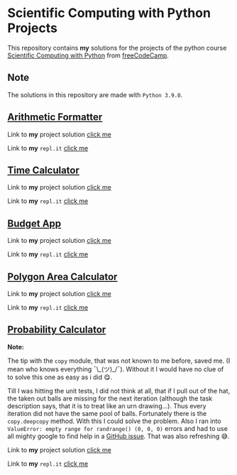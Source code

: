 # Scientific Computing with Python Projects

This repository contains **my** solutions for the projects of the python course [Scientific Computing with Python](https://www.freecodecamp.org/learn/scientific-computing-with-python/scientific-computing-with-python-projects/) from [freeCodeCamp](https://www.freecodecamp.org/).

## Note

The solutions in this repository are made with `Python 3.9.0`.

## [Arithmetic Formatter](https://www.freecodecamp.org/learn/scientific-computing-with-python/scientific-computing-with-python-projects/arithmetic-formatter)

Link to **my** project solution [click me](arithmetic_arranger/)

Link to **my** `repl.it` [click me](https://repl.it/@ueberBrot/arithmetic-formatter#README.md)

## [Time Calculator](https://www.freecodecamp.org/learn/scientific-computing-with-python/scientific-computing-with-python-projects/time-calculator)

Link to **my** project solution [click me](time_calculator/)

Link to **my** `repl.it` [click me](https://repl.it/@ueberBrot/time-calculator#README.md)

## [Budget App](https://www.freecodecamp.org/learn/scientific-computing-with-python/scientific-computing-with-python-projects/budget-app)

Link to **my** project solution [click me](budget_app/)

Link to **my** `repl.it` [click me](https://repl.it/@ueberBrot/budget-app#README.md)

## [Polygon Area Calculator](https://www.freecodecamp.org/learn/scientific-computing-with-python/scientific-computing-with-python-projects/polygon-area-calculator)

Link to **my** project solution [click me](polygon_area_calculator/)

Link to **my** `repl.it` [click me](https://repl.it/@ueberBrot/polygon-area-calculator#README.md)

## [Probability Calculator](https://www.freecodecamp.org/learn/scientific-computing-with-python/scientific-computing-with-python-projects/probability-calculator)

**Note:**

The tip with the `copy` module, that was not known to me before, saved me. (I mean who knows everything ¯\\\_(ツ)_/¯). Without it I would have no clue of to solve this one as easy as i did 😋.

Till I was hitting the unit tests, I did not think at all, that if I pull out of the hat, the taken out balls are missing for the next iteration (although the task description says, that it is to treat like an urn drawing...).
Thus every iteration did not have the same pool of balls.
Fortunately there is the `copy.deepcopy` method. With this I could solve the problem.
Also I ran into `ValueError: empty range for randrange() (0, 0, 0)` errors and had to use all mighty google to find help in a [GitHub issue](https://github.com/timgrossmann/InstaPy/issues/2208#issuecomment-396048533). That was also refreshing 😅.

Link to **my** project solution [click me](probability_calculator/)

Link to **my** `repl.it` [click me](https://repl.it/@ueberBrot/probability-calculator#README.md)
